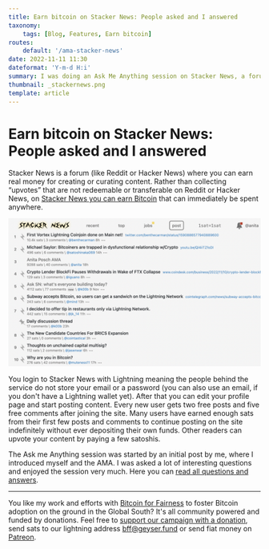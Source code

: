 ```yaml
---
title: Earn bitcoin on Stacker News: People asked and I answered
taxonomy:
    tags: [Blog, Features, Earn bitcoin]
routes:
    default: '/ama-stacker-news'
date: 2022-11-11 11:30
dateformat: 'Y-m-d H:i'
summary: I was doing an Ask Me Anything session on Stacker News, a forum (like Reddit or Hacker News) where you can earn real money for creating or curating content. I was asked a lot of interesting questions and enjoyed the session very much.
thumbnail: _stackernews.png
template: article
---
```


# Earn bitcoin on Stacker News: People asked and I answered

Stacker News is a forum (like Reddit or Hacker News) where you can earn real money for creating or curating content. Rather than collecting “upvotes” that are not redeemable or transferable on Reddit or Hacker News, on [Stacker News you can earn Bitcoin](https://stacker.news) that can immediately be spent anywhere.

![](_stackernews.png)

You login to Stacker News with Lightning meaning the people behind the service do not store your email or a password (you can also use an email, if you don't have a Lightning wallet yet). After that you can edit your profile page and start posting content. Every new user gets two free posts and five free comments after joining the site. Many users have earned enough sats from their first few posts and comments to continue posting on the site indefinitely without ever depositing their own funds. Other readers can upvote your content by paying a few satoshis. 

The Ask me Anything session was started by an initial post by me, where I introduced myself and the AMA. I was asked a lot of interesting questions and enjoyed the session very much. Here you can [read all questions and answers](https://stacker.news/items/92142).

---
You like my work and efforts with [Bitcoin for Fairness](https://bffbtc.org) to foster Bitcoin adoption on the ground in the Global South? It's all community powered and funded by donations. Feel free to [support our campaign with a donation](https://anita.link/geyser), send sats to our lightning address bff@geyser.fund or send fiat money on [Patreon](https://patreon.com/anitaposch).